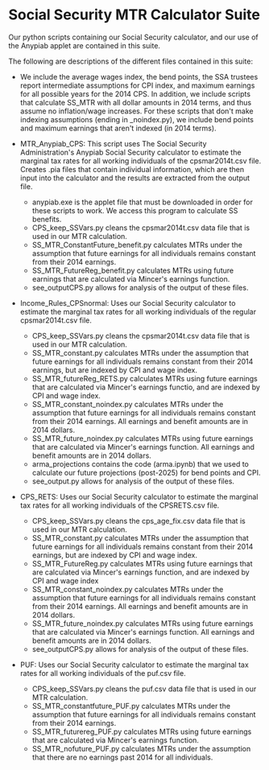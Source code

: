 # Social Security MTR Calculator Suite

Our python scripts containing our Social Security calculator, and our use of the Anypiab applet are contained in this suite. 

The following are descriptions of the different files contained in this suite:
- We include the average wages index, the bend points, the SSA trustees report intermediate assumptions for CPI index, and maximum earnings for all possible years for the 2014 CPS. In addition, we include scripts that calculate SS_MTR with all dollar amounts in 2014 terms, and thus assume no inflation/wage increases. For these scripts that don't make indexing assumptions (ending in _noindex.py), we include bend points and maximum earnings that aren't indexed (in 2014 terms).

- MTR_Anypiab_CPS: This script uses The Social Security Administration's Anypiab Social Security calculator to estimate the marginal tax rates for all working individuals of the cpsmar2014t.csv file. Creates .pia files that contain individual information, which are then input into the calculator and the results are extracted from the output file.
	- anypiab.exe is the applet file that must be downloaded in order for these scripts to work. We access this program to calculate SS benefits.
	- CPS_keep_SSVars.py cleans the cpsmar2014t.csv data file that is used in our MTR calculation.
	- SS_MTR_ConstantFuture_benefit.py calculates MTRs under the assumption that future earnings for all individuals remains constant from their 2014 earnings.
	- SS_MTR_FutureReg_benefit.py calculates MTRs using future earnings that are calculated via Mincer's earnings function.
	- see_outputCPS.py allows for analysis of the output of these files.

- Income_Rules_CPSnormal: Uses our Social Security calculator to estimate the marginal tax rates for all working individuals of the regular cpsmar2014t.csv file. 
	- CPS_keep_SSVars.py cleans the cpsmar2014t.csv data file that is used in our MTR calculation.
	- SS_MTR_constant.py calculates MTRs under the assumption that future earnings for all individuals remains constant from their 2014 earnings, but are indexed by CPI and wage index.
	- SS_MTR_futureReg_RETS.py calculates MTRs using future earnings that are calculated via Mincer's earnings functio, and are indexed by CPI and wage index.
	- SS_MTR_constant_noindex.py calculates MTRs under the assumption that future earnings for all individuals remains constant from their 2014 earnings. All earnings and benefit amounts are in 2014 dollars.
	- SS_MTR_future_noindex.py calculates MTRs using future earnings that are calculated via Mincer's earnings function. All earnings and benefit amounts are in 2014 dollars.
	- arma_projections contains the code (arma.ipynb) that we used to calculate our future projections (post-2025) for bend points and CPI. 
	- see_output.py allows for analysis of the output of these files.
	
- CPS_RETS: Uses our Social Security calculator to estimate the marginal tax rates for all working individuals of the CPSRETS.csv file. 
	- CPS_keep_SSVars.py cleans the cps_age_fix.csv data file that is used in our MTR calculation.
	- SS_MTR_constant.py calculates MTRs under the assumption that future earnings for all individuals remains constant from their 2014 earnings, but are indexed by CPI and wage index.
	- SS_MTR_FutureReg.py calculates MTRs using future earnings that are calculated via Mincer's earnings function, and are indexed by CPI and wage index
	- SS_MTR_constant_noindex.py calculates MTRs under the assumption that future earnings for all individuals remains constant from their 2014 earnings. All earnings and benefit amounts are in 2014 dollars.
	- SS_MTR_future_noindex.py calculates MTRs using future earnings that are calculated via Mincer's earnings function. All earnings and benefit amounts are in 2014 dollars.
	- see_outputCPS.py allows for analysis of the output of these files.

- PUF: Uses our Social Security calculator to estimate the marginal tax rates for all working individuals of the puf.csv file. 
	- CPS_keep_SSVars.py cleans the puf.csv data file that is used in our MTR calculation.
	- SS_MTR_constantfuture_PUF.py calculates MTRs under the assumption that future earnings for all individuals remains constant from their 2014 earnings.
	- SS_MTR_futurereg_PUF.py calculates MTRs using future earnings that are calculated via Mincer's earnings function.
	- SS_MTR_nofuture_PUF.py calculates MTRs under the assumption that there are no earnings past 2014 for all individuals.



